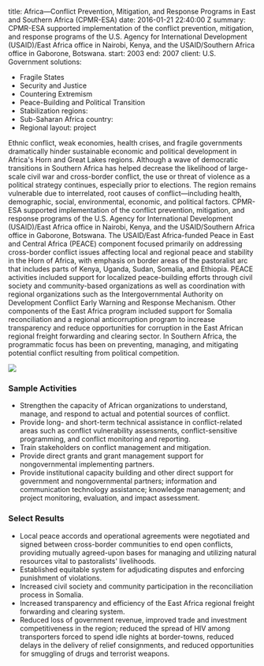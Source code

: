 
title: Africa—Conflict Prevention, Mitigation, and Response Programs in East and Southern
  Africa (CPMR-ESA)
date: 2016-01-21 22:40:00 Z
summary: CPMR-ESA supported implementation of the conflict prevention, mitigation,
  and response programs of the U.S. Agency for International Development (USAID)/East
  Africa office in Nairobi, Kenya, and the USAID/Southern Africa office in Gaborone,
  Botswana.
start: 2003
end: 2007
client: U.S. Government
solutions:
- Fragile States
- Security and Justice
- Countering Extremism
- Peace-Building and Political Transition
- Stabilization
regions:
- Sub-Saharan Africa
country:
- Regional
layout: project


Ethnic conflict, weak economies, health crises, and fragile governments dramatically hinder sustainable economic and political development in Africa's Horn and Great Lakes regions. Although a wave of democratic transitions in Southern Africa has helped decrease the likelihood of large-scale civil war and cross-border conflict, the use or threat of violence as a political strategy continues, especially prior to elections. The region remains vulnerable due to interrelated, root causes of conflict—including health, demographic, social, environmental, economic, and political factors. CPMR-ESA supported implementation of the conflict prevention, mitigation, and response programs of the U.S. Agency for International Development (USAID)/East Africa office in Nairobi, Kenya, and the USAID/Southern Africa office in Gaborone, Botswana. The USAID/East Africa-funded Peace in East and Central Africa (PEACE) component focused primarily on addressing cross-border conflict issues affecting local and regional peace and stability in the Horn of Africa, with emphasis on border areas of the pastoralist arc that includes parts of Kenya, Uganda, Sudan, Somalia, and Ethiopia. PEACE activities included support for localized peace-building efforts through civil society and community-based organizations as well as coordination with regional organizations such as the Intergovernmental Authority on Development Conflict Early Warning and Response Mechanism. Other components of the East Africa program included support for Somalia reconciliation and a regional anticorruption program to increase transparency and reduce opportunities for corruption in the East African regional freight forwarding and clearing sector. In Southern Africa, the programmatic focus has been on preventing, managing, and mitigating potential conflict resulting from political competition.

![][1]

### Sample Activities

* Strengthen the capacity of African organizations to understand, manage, and respond to actual and potential sources of conflict.
* Provide long- and short-term technical assistance in conflict-related areas such as conflict vulnerability assessments, conflict-sensitive programming, and conflict monitoring and reporting.
* Train stakeholders on conflict management and mitigation.
* Provide direct grants and grant management support for nongovernmental implementing partners.
* Provide institutional capacity building and other direct support for government and nongovernmental partners; information and communication technology assistance; knowledge management; and project monitoring, evaluation, and impact assessment.

### Select Results

* Local peace accords and operational agreements were negotiated and signed between cross-border communities to end open conflicts, providing mutually agreed-upon bases for managing and utilizing natural resources vital to pastoralists' livelihoods.
* Established equitable system for adjudicating disputes and enforcing punishment of violations.
* Increased civil society and community participation in the reconciliation process in Somalia.
* Increased transparency and efficiency of the East Africa regional freight forwarding and clearing system.
* Reduced loss of government revenue, improved trade and investment competitiveness in the region; reduced the spread of HIV among transporters forced to spend idle nights at border-towns, reduced delays in the delivery of relief consignments, and reduced opportunities for smuggling of drugs and terrorist weapons.

[1]: https://assetify-dai.com/projects/CPMRESA.jpg
